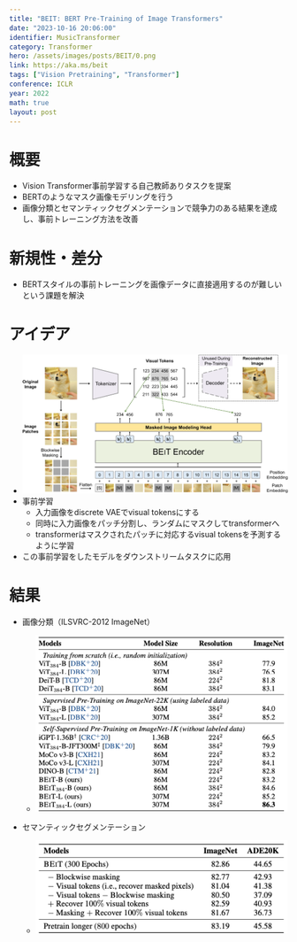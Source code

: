 ```yaml
---
title: "BEIT: BERT Pre-Training of Image Transformers"
date: "2023-10-16 20:06:00"
identifier: MusicTransformer
category: Transformer
hero: /assets/images/posts/BEIT/0.png
link: https://aka.ms/beit
tags: ["Vision Pretraining", "Transformer"]
conference: ICLR
year: 2022
math: true
layout: post
---
```


# 概要

- Vision Transformer事前学習する自己教師ありタスクを提案
- BERTのようなマスク画像モデリングを行う
- 画像分類とセマンティックセグメンテーションで競争力のある結果を達成し、事前トレーニング方法を改善
<!--more-->

# 新規性・差分

- BERTスタイルの事前トレーニングを画像データに直接適用するのが難しいという課題を解決

# アイデア

- ![](/assets/images/posts/BEIT/0.png)
- 事前学習
    - 入力画像をdiscrete VAEでvisual tokensにする
    - 同時に入力画像をパッチ分割し、ランダムにマスクしてtransformerへ
    - transformerはマスクされたパッチに対応するvisual tokensを予測するように学習
- この事前学習をしたモデルをダウンストリームタスクに応用

# 結果

- 画像分類（ILSVRC-2012 ImageNet）
    - ![](/assets/images/posts/BEIT/1.png)
    
- セマンティックセグメンテーション
    - ![](/assets/images/posts/BEIT/2.png)